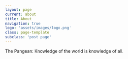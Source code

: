 ```yaml
---
layout: page
current: about
title: About
navigation: true
logo: 'assets/images/logo.png'
class: page-template
subclass: 'post page'
---
```


The Pangean: Knowledge of the world is knowledge of all. 
